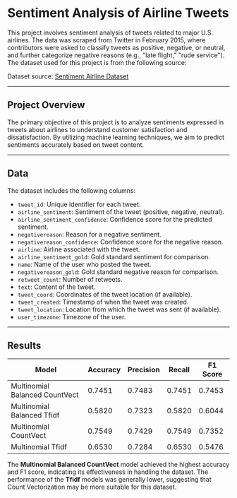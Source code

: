 # Sentiment Analysis of Airline Tweets

This project involves sentiment analysis of tweets related to major U.S. airlines. The data was scraped from Twitter in February 2015, where contributors were asked to classify tweets as positive, negative, or neutral, and further categorize negative reasons (e.g., "late flight," "rude service"). The dataset used for this project is from the following source:

Dataset source: [Sentiment Airline Dataset](https://www.kaggle.com/code/sathishgsmss/sentiment-airline-dataset)

---

## Project Overview

The primary objective of this project is to analyze sentiments expressed in tweets about airlines to understand customer satisfaction and dissatisfaction. By utilizing machine learning techniques, we aim to predict sentiments accurately based on tweet content.

---

## Data

The dataset includes the following columns:
- `tweet_id`: Unique identifier for each tweet.
- `airline_sentiment`: Sentiment of the tweet (positive, negative, neutral).
- `airline_sentiment_confidence`: Confidence score for the predicted sentiment.
- `negativereason`: Reason for a negative sentiment.
- `negativereason_confidence`: Confidence score for the negative reason.
- `airline`: Airline associated with the tweet.
- `airline_sentiment_gold`: Gold standard sentiment for comparison.
- `name`: Name of the user who posted the tweet.
- `negativereason_gold`: Gold standard negative reason for comparison.
- `retweet_count`: Number of retweets.
- `text`: Content of the tweet.
- `tweet_coord`: Coordinates of the tweet location (if available).
- `tweet_created`: Timestamp of when the tweet was created.
- `tweet_location`: Location from which the tweet was sent (if available).
- `user_timezone`: Timezone of the user.

---

## Results

| Model                            | Accuracy | Precision | Recall | F1 Score |
|----------------------------------|----------|-----------|--------|----------|
| Multinomial Balanced CountVect   | 0.7451   | 0.7483    | 0.7451 | 0.7453   |
| Multinomial Balanced Tfidf       | 0.5820   | 0.7323    | 0.5820 | 0.6044   |
| Multinomial CountVect            | 0.7549   | 0.7429    | 0.7549 | 0.7352   |
| Multinomial Tfidf                | 0.6530   | 0.7284    | 0.6530 | 0.5476   |

The **Multinomial Balanced CountVect** model achieved the highest accuracy and F1 score, indicating its effectiveness in handling the dataset. The performance of the **Tfidf** models was generally lower, suggesting that Count Vectorization may be more suitable for this dataset.

